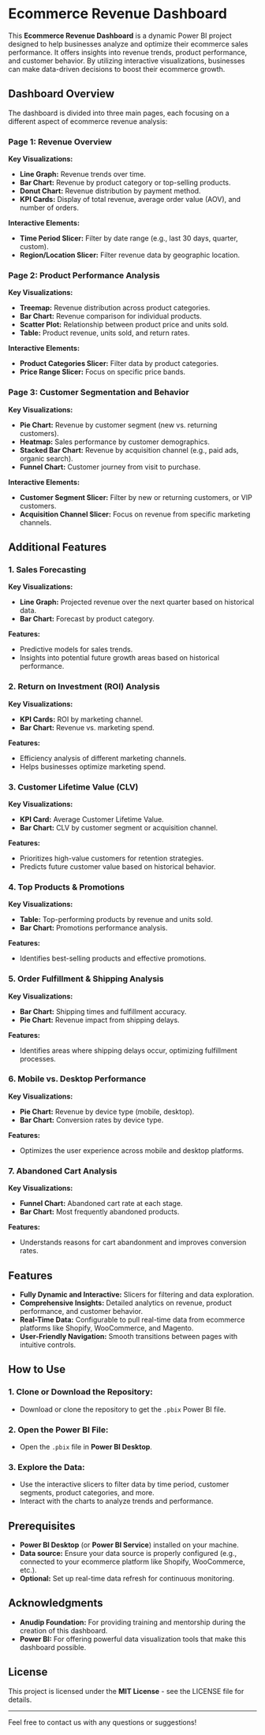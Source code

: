 # Ecommerce Revenue Dashboard

This **Ecommerce Revenue Dashboard** is a dynamic Power BI project designed to help businesses analyze and optimize their ecommerce sales performance. It offers insights into revenue trends, product performance, and customer behavior. By utilizing interactive visualizations, businesses can make data-driven decisions to boost their ecommerce growth.

## Dashboard Overview

The dashboard is divided into three main pages, each focusing on a different aspect of ecommerce revenue analysis:

### Page 1: Revenue Overview
**Key Visualizations:**
- **Line Graph:** Revenue trends over time.
- **Bar Chart:** Revenue by product category or top-selling products.
- **Donut Chart:** Revenue distribution by payment method.
- **KPI Cards:** Display of total revenue, average order value (AOV), and number of orders.

**Interactive Elements:**
- **Time Period Slicer:** Filter by date range (e.g., last 30 days, quarter, custom).
- **Region/Location Slicer:** Filter revenue data by geographic location.

### Page 2: Product Performance Analysis
**Key Visualizations:**
- **Treemap:** Revenue distribution across product categories.
- **Bar Chart:** Revenue comparison for individual products.
- **Scatter Plot:** Relationship between product price and units sold.
- **Table:** Product revenue, units sold, and return rates.

**Interactive Elements:**
- **Product Categories Slicer:** Filter data by product categories.
- **Price Range Slicer:** Focus on specific price bands.

### Page 3: Customer Segmentation and Behavior
**Key Visualizations:**
- **Pie Chart:** Revenue by customer segment (new vs. returning customers).
- **Heatmap:** Sales performance by customer demographics.
- **Stacked Bar Chart:** Revenue by acquisition channel (e.g., paid ads, organic search).
- **Funnel Chart:** Customer journey from visit to purchase.

**Interactive Elements:**
- **Customer Segment Slicer:** Filter by new or returning customers, or VIP customers.
- **Acquisition Channel Slicer:** Focus on revenue from specific marketing channels.

## Additional Features

### 1. **Sales Forecasting**
**Key Visualizations:**
- **Line Graph:** Projected revenue over the next quarter based on historical data.
- **Bar Chart:** Forecast by product category.

**Features:**
- Predictive models for sales trends.
- Insights into potential future growth areas based on historical performance.

### 2. **Return on Investment (ROI) Analysis**
**Key Visualizations:**
- **KPI Cards:** ROI by marketing channel.
- **Bar Chart:** Revenue vs. marketing spend.

**Features:**
- Efficiency analysis of different marketing channels.
- Helps businesses optimize marketing spend.

### 3. **Customer Lifetime Value (CLV)**
**Key Visualizations:**
- **KPI Card:** Average Customer Lifetime Value.
- **Bar Chart:** CLV by customer segment or acquisition channel.

**Features:**
- Prioritizes high-value customers for retention strategies.
- Predicts future customer value based on historical behavior.

### 4. **Top Products & Promotions**
**Key Visualizations:**
- **Table:** Top-performing products by revenue and units sold.
- **Bar Chart:** Promotions performance analysis.

**Features:**
- Identifies best-selling products and effective promotions.

### 5. **Order Fulfillment & Shipping Analysis**
**Key Visualizations:**
- **Bar Chart:** Shipping times and fulfillment accuracy.
- **Pie Chart:** Revenue impact from shipping delays.

**Features:**
- Identifies areas where shipping delays occur, optimizing fulfillment processes.

### 6. **Mobile vs. Desktop Performance**
**Key Visualizations:**
- **Pie Chart:** Revenue by device type (mobile, desktop).
- **Bar Chart:** Conversion rates by device type.

**Features:**
- Optimizes the user experience across mobile and desktop platforms.

### 7. **Abandoned Cart Analysis**
**Key Visualizations:**
- **Funnel Chart:** Abandoned cart rate at each stage.
- **Bar Chart:** Most frequently abandoned products.

**Features:**
- Understands reasons for cart abandonment and improves conversion rates.

## Features
- **Fully Dynamic and Interactive:** Slicers for filtering and data exploration.
- **Comprehensive Insights:** Detailed analytics on revenue, product performance, and customer behavior.
- **Real-Time Data:** Configurable to pull real-time data from ecommerce platforms like Shopify, WooCommerce, and Magento.
- **User-Friendly Navigation:** Smooth transitions between pages with intuitive controls.

## How to Use

### 1. **Clone or Download the Repository:**
   - Download or clone the repository to get the `.pbix` Power BI file.

### 2. **Open the Power BI File:**
   - Open the `.pbix` file in **Power BI Desktop**.

### 3. **Explore the Data:**
   - Use the interactive slicers to filter data by time period, customer segments, product categories, and more.
   - Interact with the charts to analyze trends and performance.

## Prerequisites

- **Power BI Desktop** (or **Power BI Service**) installed on your machine.
- **Data source:** Ensure your data source is properly configured (e.g., connected to your ecommerce platform like Shopify, WooCommerce, etc.).
- **Optional:** Set up real-time data refresh for continuous monitoring.

## Acknowledgments

- **Anudip Foundation:** For providing training and mentorship during the creation of this dashboard.
- **Power BI:** For offering powerful data visualization tools that make this dashboard possible.

## License

This project is licensed under the **MIT License** - see the LICENSE file for details.

---

Feel free to contact us with any questions or suggestions!
